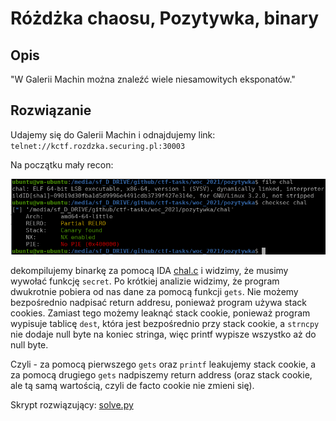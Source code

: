 # Różdżka chaosu, Pozytywka, binary

## Opis
"W Galerii Machin można znaleźć wiele niesamowitych eksponatów."

## Rozwiązanie

Udajemy się do Galerii Machin i odnajdujemy link: `telnet://kctf.rozdzka.securing.pl:30003`

Na początku mały recon:

![recon](./img/recon.png)

dekompilujemy binarkę za pomocą IDA [chal.c](./chal.c) i widzimy, że musimy wywołać funkcję `secret`. Po krótkiej analizie widzimy, że program dwukrotnie pobiera od nas dane za pomocą funkcji `gets`. Nie możemy bezpośrednio nadpisać return addresu, ponieważ program używa stack cookies. Zamiast tego możemy leaknąć stack cookie, ponieważ program wypisuje tablicę `dest`, która jest bezpośrednio przy stack cookie, a `strncpy` nie dodaje null byte na koniec stringa, więc printf wypisze wszystko aż do null byte.

Czyli - za pomocą pierwszego `gets` oraz `printf` leakujemy stack cookie, a za pomocą drugiego `gets` nadpiszemy return address (oraz stack cookie, ale tą samą wartością, czyli de facto cookie nie zmieni się).

Skrypt rozwiązujący: [solve.py](./solve.py)
